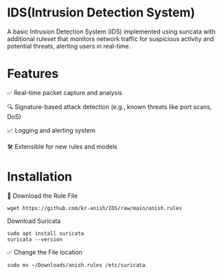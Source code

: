 # IDS(Intrusion Detection System)
A basic Intrusion Detection System (IDS) implemented using suricata with additional ruleset that monitors network traffic for suspicious activity and potential threats, alerting users in real-time.

# Features

✅ Real-time packet capture and analysis

🔍 Signature-based attack detection (e.g., known threats like port scans, DoS)

📈 Logging and alerting system

🛠️ Extensible for new rules and models

# Installation
🔽 Download the Rule File
```
wget https://github.com/kr-anish/IDS/raw/main/anish.rules
```
Download Suricata
```
sudo apt install suricata
suricata --version
```

✅ Change the File location
```
sudo mv ~/Downloads/anish.rules /etc/suricata
```
